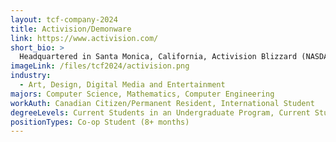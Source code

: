 ```yaml
---
layout: tcf-company-2024
title: Activision/Demonware
link: https://www.activision.com/
short_bio: >
  Headquartered in Santa Monica, California, Activision Blizzard (NASDAQ: ATVI) is one the world's largest and most successful interactive entertainment companies and sits at the intersection of media, technology, and entertainment. Activision Blizzard is a member of the S&P 500, and has operations throughout the world. The company has over 6,000 employees, and its games are played in 196 countries.
imageLink: /files/tcf2024/activision.png
industry:
  - Art, Design, Digital Media and Entertainment
majors: Computer Science, Mathematics, Computer Engineering
workAuth: Canadian Citizen/Permanent Resident, International Student
degreeLevels: Current Students in an Undergraduate Program, Current Students in a Masters Program
positionTypes: Co-op Student (8+ months)
---
```

